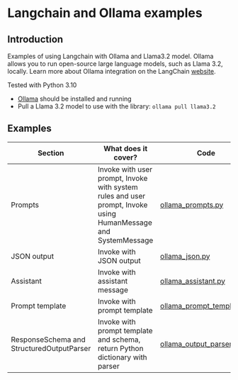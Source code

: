 # Langchain and Ollama examples

## Introduction

Examples of using Langchain with Ollama and Llama3.2 model.
Ollama allows you to run open-source large language models, such as Llama 3.2, locally.
Learn more about Ollama integration on the LangChain [website](https://python.langchain.com/docs/integrations/chat/ollama/).

Tested with Python 3.10

* [Ollama](https://ollama.com/download) should be installed and running
* Pull a Llama 3.2 model to use with the library: `ollama pull llama3.2`





## Examples
| **Section**                               | **What does it cover?**                                                                                        | **Code**                                               |
|-------------------------------------------|----------------------------------------------------------------------------------------------------------------|--------------------------------------------------------|
| Prompts                                   | Invoke with user prompt, Invoke with system rules and user prompt, Invoke using HumanMessage and SystemMessage | [ollama_prompts.py](ollama_prompts.py)                 |
| JSON output                               | Invoke with JSON output                                                                                        | [ollama_json.py](ollama_json.py)                       |
| Assistant                                 | Invoke with assistant message                                                                                  | [ollama_assistant.py](ollama_assistant.py)             |
| Prompt template                           | Invoke with prompt template                                                                                    | [ollama_prompt_template.py](ollama_prompt_template.py) |
| ResponseSchema and StructuredOutputParser | Invoke with prompt template and schema, return Python dictionary with parser                                   | [ollama_output_parser.py](ollama_output_parser.py)     |